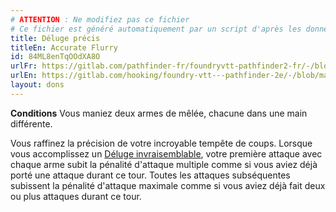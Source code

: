 ```yaml
---
# ATTENTION : Ne modifiez pas ce fichier
# Ce fichier est généré automatiquement par un script d'après les données du module Foundry VTT officiel et de sa traduction
title: Déluge précis
titleEn: Accurate Flurry
id: 84ML8enTqOOdXA8O
urlFr: https://gitlab.com/pathfinder-fr/foundryvtt-pathfinder2-fr/-/blob/master/data/feats/84ML8enTqOOdXA8O.htm
urlEn: https://gitlab.com/hooking/foundry-vtt---pathfinder-2e/-/blob/master/packs/data/feats.db/accurate-flurry.json
layout: dons
---
```

**Conditions** Vous maniez deux armes de mêlée, chacune dans une main différente.

Vous raffinez la précision de votre incroyable tempête de coups. Lorsque vous accomplissez un [Déluge invraisemblable](déluge-invraisemblable.html), votre première attaque avec chaque arme subit la pénalité d'attaque multiple comme si vous aviez déjà porté une attaque durant ce tour. Toutes les attaques subséquentes subissent la pénalité d'attaque maximale comme si vous aviez déjà fait deux ou plus attaques durant ce tour.
